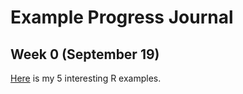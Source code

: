 # Example Progress Journal

## Week 0 (September 19)

[Here](files/HW0GZM.html) is my 5 interesting R examples.